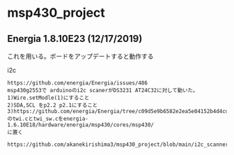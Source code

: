 # msp430_project

## Energia 1.8.10E23 (12/17/2019)  
これを用いる。ボードをアップデートすると動作する  

i2c

~~~
https://github.com/energia/Energia/issues/486
msp430g2553で arduinoのi2c scanerがDS3231 AT24C32に対して動いた。
1)Wire.setModle(1)にすること
2)SDA,SCL をp2.2 p2.1にすること
3)https://github.com/energia/Energia/tree/c09d5e9b6582e2ea5e04152b4d4cddd282b03198/hardware/msp430/cores/msp430
のtwi.cとtwi_sw.cをenergia-1.6.10E18/hardware/energia/msp430/cores/msp430/
に置く

https://github.com/akanekirishima3/msp430_project/blob/main/i2c_scanner.ino
~~~

